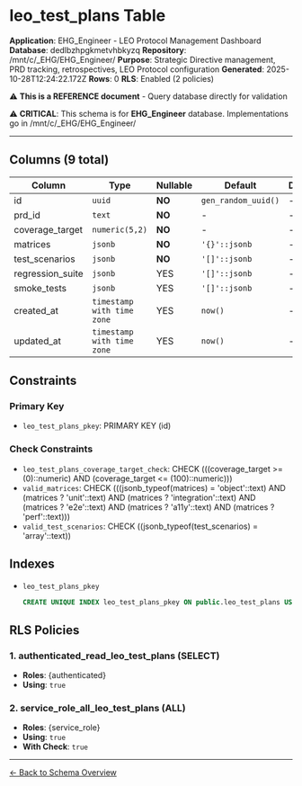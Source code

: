 # leo_test_plans Table

**Application**: EHG_Engineer - LEO Protocol Management Dashboard
**Database**: dedlbzhpgkmetvhbkyzq
**Repository**: /mnt/c/_EHG/EHG_Engineer/
**Purpose**: Strategic Directive management, PRD tracking, retrospectives, LEO Protocol configuration
**Generated**: 2025-10-28T12:24:22.172Z
**Rows**: 0
**RLS**: Enabled (2 policies)

⚠️ **This is a REFERENCE document** - Query database directly for validation

⚠️ **CRITICAL**: This schema is for **EHG_Engineer** database. Implementations go in /mnt/c/_EHG/EHG_Engineer/

---

## Columns (9 total)

| Column | Type | Nullable | Default | Description |
|--------|------|----------|---------|-------------|
| id | `uuid` | **NO** | `gen_random_uuid()` | - |
| prd_id | `text` | **NO** | - | - |
| coverage_target | `numeric(5,2)` | **NO** | - | - |
| matrices | `jsonb` | **NO** | `'{}'::jsonb` | - |
| test_scenarios | `jsonb` | **NO** | `'[]'::jsonb` | - |
| regression_suite | `jsonb` | YES | `'[]'::jsonb` | - |
| smoke_tests | `jsonb` | YES | `'[]'::jsonb` | - |
| created_at | `timestamp with time zone` | YES | `now()` | - |
| updated_at | `timestamp with time zone` | YES | `now()` | - |

## Constraints

### Primary Key
- `leo_test_plans_pkey`: PRIMARY KEY (id)

### Check Constraints
- `leo_test_plans_coverage_target_check`: CHECK (((coverage_target >= (0)::numeric) AND (coverage_target <= (100)::numeric)))
- `valid_matrices`: CHECK (((jsonb_typeof(matrices) = 'object'::text) AND (matrices ? 'unit'::text) AND (matrices ? 'integration'::text) AND (matrices ? 'e2e'::text) AND (matrices ? 'a11y'::text) AND (matrices ? 'perf'::text)))
- `valid_test_scenarios`: CHECK ((jsonb_typeof(test_scenarios) = 'array'::text))

## Indexes

- `leo_test_plans_pkey`
  ```sql
  CREATE UNIQUE INDEX leo_test_plans_pkey ON public.leo_test_plans USING btree (id)
  ```

## RLS Policies

### 1. authenticated_read_leo_test_plans (SELECT)

- **Roles**: {authenticated}
- **Using**: `true`

### 2. service_role_all_leo_test_plans (ALL)

- **Roles**: {service_role}
- **Using**: `true`
- **With Check**: `true`

---

[← Back to Schema Overview](../database-schema-overview.md)

